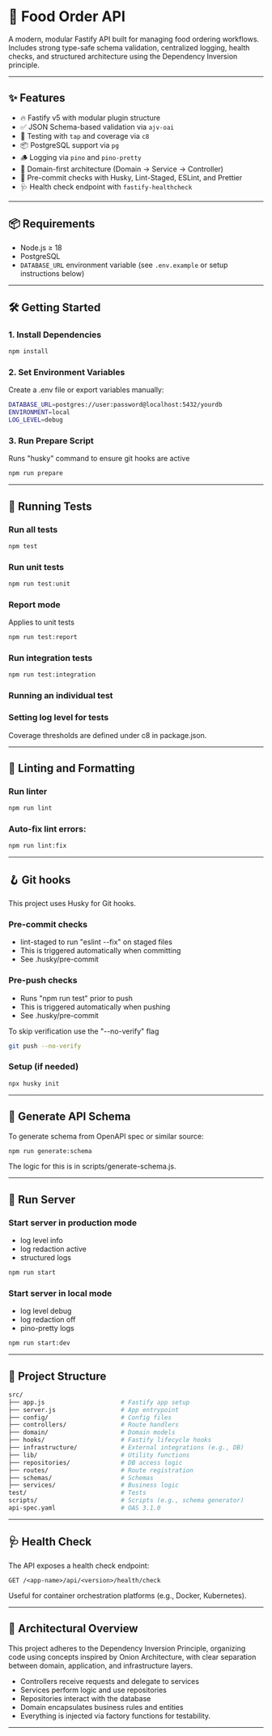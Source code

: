 # 🍔 Food Order API

A modern, modular Fastify API built for managing food ordering workflows.  
Includes strong type-safe schema validation, centralized logging, health checks, and structured architecture using the Dependency Inversion principle.

---

## ✨ Features

- 🔥 Fastify v5 with modular plugin structure
- ✅ JSON Schema-based validation via `ajv-oai`
- 🧪 Testing with `tap` and coverage via `c8`
- 📦 PostgreSQL support via `pg`
- 🪵 Logging via `pino` and `pino-pretty`
- 🧱 Domain-first architecture (Domain → Service → Controller)
- 🧼 Pre-commit checks with Husky, Lint-Staged, ESLint, and Prettier
- 🩺 Health check endpoint with `fastify-healthcheck`

[//]: # (TODO review this)

---

## 📦 Requirements

- Node.js ≥ 18
- PostgreSQL
- `DATABASE_URL` environment variable (see `.env.example` or setup instructions below)

[//]: # (TODO check env variable setup)

---

## 🛠️ Getting Started

### 1. Install Dependencies

```bash
npm install
```

### 2. Set Environment Variables

Create a .env file or export variables manually: 

[//]: # (TODO review this )

```bash
DATABASE_URL=postgres://user:password@localhost:5432/yourdb
ENVIRONMENT=local
LOG_LEVEL=debug
```

### 3. Run Prepare Script

Runs "husky" command to ensure git hooks are active

```bash
npm run prepare
```

---

## 🧪 Running Tests

### Run all tests

```bash
npm test
```

### Run unit tests

```bash
npm run test:unit
```

### Report mode 

Applies to unit tests

```bash
npm run test:report
```

### Run integration tests

```bash
npm run test:integration
```

### Running an individual test

### Setting log level for tests

Coverage thresholds are defined under c8 in package.json.

---

## 🧼 Linting and Formatting

### Run linter

```bash
npm run lint
```

### Auto-fix lint errors:

```bash
npm run lint:fix
```

---

## 🪝 Git hooks
This project uses Husky for Git hooks.

### Pre-commit checks

- lint-staged to run "eslint --fix" on staged files
- This is triggered automatically when committing 
- See .husky/pre-commit

### Pre-push checks

- Runs "npm run test" prior to push
- This is triggered automatically when pushing
- See .husky/pre-commit

To skip verification use the "--no-verify" flag
```bash
git push --no-verify
```

### Setup (if needed)
```bash
npx husky init
```

---

## 📐 Generate API Schema

To generate schema from OpenAPI spec or similar source:

```bash
npm run generate:schema
```

The logic for this is in scripts/generate-schema.js.

---

## 🚀 Run Server

### Start server in production mode
- log level info
- log redaction active
- structured logs

```bash
npm run start
```
### Start server in local mode
- log level debug
- log redaction off
- pino-pretty logs

```bash
npm run start:dev
```

---

## 📖 Project Structure

```bash
src/
├── app.js                     # Fastify app setup
├── server.js                  # App entrypoint
├── config/                    # Config files
├── controllers/               # Route handlers
├── domain/                    # Domain models
├── hooks/                     # Fastify lifecycle hooks
├── infrastructure/            # External integrations (e.g., DB)
├── lib/                       # Utility functions
├── repositories/              # DB access logic
├── routes/                    # Route registration
├── schemas/                   # Schemas
├── services/                  # Business logic
test/                          # Tests
scripts/                       # Scripts (e.g., schema generator)
api-spec.yaml                  # OAS 3.1.0 
```

---

## 🩺 Health Check

The API exposes a health check endpoint:

```text
GET /<app-name>/api/<version>/health/check
```

Useful for container orchestration platforms (e.g., Docker, Kubernetes).

---

## 🧱 Architectural Overview

This project adheres to the Dependency Inversion Principle, organizing code using concepts inspired by Onion 
Architecture, with clear separation between domain, application, and infrastructure layers.

- Controllers receive requests and delegate to services
- Services perform logic and use repositories
- Repositories interact with the database
- Domain encapsulates business rules and entities
- Everything is injected via factory functions for testability.

---

